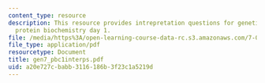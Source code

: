 ```yaml
---
content_type: resource
description: This resource provides intrepretation questions for genetics day 7 and
  protein biochemistry day 1.
file: /media/https%3A/open-learning-course-data-rc.s3.amazonaws.com/7-02-experimental-biology-communication-spring-2005/a20e727cbabb3116186b3f23c1a5219d_gen7_pbc1interps.pdf
file_type: application/pdf
resourcetype: Document
title: gen7_pbc1interps.pdf
uid: a20e727c-babb-3116-186b-3f23c1a5219d
---
```

